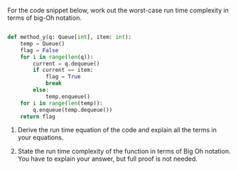 For the code snippet below, work out the worst-case run time complexity in terms of big-Oh notation.

```python

def method_y(q: Queue[int], item: int):
    temp = Queue()
    flag = False
    for i in range(len(q)):
        current = q.dequeue()
        if current == item:
            flag = True
            break
        else:
            temp.enqueue()
    for i in range(len(temp)):
        q.enqueue(temp.dequeue())
    return flag
```

1) Derive the run time equation of the code and explain all the terms in your equations.

2) State the run time complexity of the function in terms of Big Oh notation. You have to explain your answer, but full 
proof is not needed.​